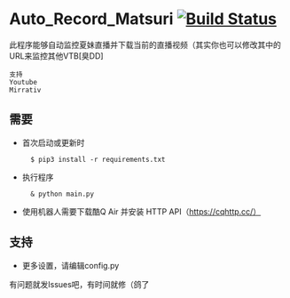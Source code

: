Auto_Record_Matsuri [![Build Status](https://travis-ci.org/fzxiao233/Auto_Record_Matsuri.svg?branch=master)](https://travis-ci.org/fzxiao233/Auto_Record_Matsuri)
====
此程序能够自动监控夏妹直播并下载当前的直播视频（其实你也可以修改其中的URL来监控其他VTB[臭DD]

    支持
    Youtube
    Mirrativ
    

需要
------
- 首次启动或更新时

	    $ pip3 install -r requirements.txt
- 执行程序

	    & python main.py
	    
- 使用机器人需要下载酷Q Air 并安装 HTTP API（https://cqhttp.cc/）

支持
------
- 更多设置，请编辑config.py


有问题就发Issues吧，有时间就修（鸽了
